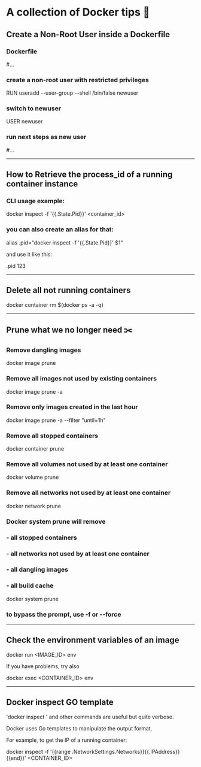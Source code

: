 # A collection of Docker tips 🐳

## Create a Non-Root User inside a Dockerfile


### Dockerfile
#...
### create a non-root user with restricted privileges
RUN useradd --user-group --shell /bin/false newuser

### switch to newuser
USER newuser

### run next steps as new user
#...

-----------------

## How to Retrieve the process_id of a running container instance

### CLI usage example:

docker inspect -f '{{.State.Pid}}' <container_id>

### you can also create an alias for that:

alias .pid="docker inspect -f '{{.State.Pid}}' $1"

and use it like this:

.pid 123

-----------------

## Delete all not running containers

docker container rm $(docker ps -a -q)

-----------------

## Prune what we no longer need ✂️

### Remove dangling images

docker image prune

### Remove all images not used by existing containers

docker image prune -a

### Remove only images created in the last hour

docker image prune -a --filter "until=1h"

### Remove all stopped containers

docker container prune

### Remove all volumes not used by at least one container

docker volume prune

### Remove all networks not used by at least one container

docker network prune

### Docker system prune will remove
### - all stopped containers
### - all networks not used by at least one container
### - all dangling images
### - all build cache

docker system prune

### to bypass the prompt, use -f or --force

-----------------

## Check the environment variables of an image

docker run <IMAGE_ID> env

If you have problems, try also

docker exec <CONTAINER_ID> env

-----------------

## Docker inspect GO template

'docker inspect ' and other commands are useful but quite verbose. 

Docker uses Go templates to manipulate the output format.

For example, to get the IP of a running container:

docker inspect -f '{{range .NetworkSettings.Networks}}{{.IPAddress}}{{end}}' <CONTAINER_ID>